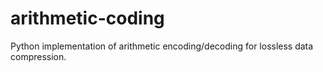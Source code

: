 # arithmetic-coding
Python implementation of arithmetic encoding/decoding for lossless data compression.
